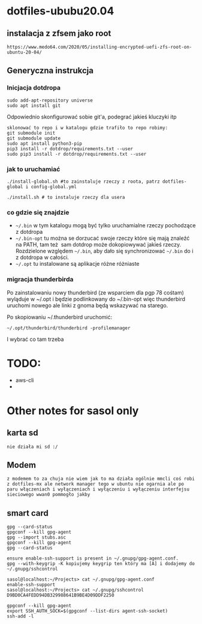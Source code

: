 # dotfiles-ububu20.04

## instalacja z zfsem jako root
```
https://www.medo64.com/2020/05/installing-encrypted-uefi-zfs-root-on-ubuntu-20-04/
```

## Generyczna instrukcja 


### Inicjacja dotdropa

```
sudo add-apt-repository universe
sudo apt install git
```

Odpowiednio skonfigurować sobie git'a, podegrać jakieś kluczyki itp

```
sklonować to repo i w katalogu gdzie trafiło to repo robimy:
git submodule init
git submodule update
sudo apt install python3-pip
pip3 install -r dotdrop/requirements.txt --user
sudo pip3 install -r dotdrop/requirements.txt --user
```

### jak to uruchamiać

```
./install-global.sh #to zainstaluje rzeczy z roota, patrz dotfiles-global i config-global.yml
```

```
./install.sh # to instaluje rzeczy dla usera
```
### co gdzie się znajdzie

* `~/.bin` w tym katalogu mogą być tylko uruchamialne rzeczy pochodzące z dotdropa
* `~/.bin-opt` tu można se dorzucać swoje rzeczy które się mają znaleźć na PATH, tam też 
   sam dotdrop może dokopiowywać jakieś rzeczy. Rozdzielone względem `~/.bin`, aby dało się synchronizować `~/.bin` do i z dotdropa w całości. 
* `~/.opt` tu instalowane są aplikacje różne różniaste   


### migracja thunderbirda

Po zainstalowaniu nowy thunderbird (ze wsparciem dla pgp 78 cośtam) wyląduje w ~/.opt i będzie podlinkowany do ~/.bin-opt więc thunderbird uruchomi nowego ale linki z gnoma będą wskazywać na starego. 

Po skopiowaniu ~/.thunderbird uruchomić:

```
~/.opt/thunderbird/thunderbird -profilemanager
```
I wybrać co tam trzeba

# TODO:

* aws-cli
* 



# Other notes for sasol only

## karta sd
```
nie działa mi sd :/ 
```

##  Modem 
```
z modemem to za chuja nie wiem jak to ma działa ogólnie mmcli coś robi z dotfiles-mx ale network manager tego w ubuntu nie ogarnia ale po paru włączeniach i wyłączeniach i wyłączeniu i wyłączeniu interfejsu sieciowego wwan0 pommogło jakby
```

## smart card

```
gpg --card-status
gpgconf --kill gpg-agent
gpg --import stubs.asc	
gpgconf --kill gpg-agent
gpg --card-status

ensure enable-ssh-support is present in ~/.gnupg/gpg-agent.conf. 
gpg --with-keygrip -K kopiujemy keygrip ten który ma [A] i dodajemy do ~/.gnupg/sshcontrol

sasol@localhost:~/Projects> cat ~/.gnupg/gpg-agent.conf 
enable-ssh-support
sasol@localhost:~/Projects> cat ~/.gnupg/sshcontrol 
D9BD0CA4FEDD94DB329988641B9BE4D09DDF2250

gpgconf --kill gpg-agent
export SSH_AUTH_SOCK=$(gpgconf --list-dirs agent-ssh-socket)
ssh-add -l


```



